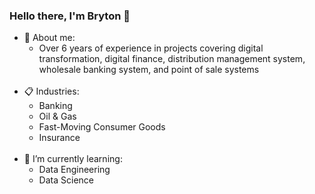 ### Hello there, I'm Bryton 👋 

<ul class="roman">
 <li>💬 About me:
   <ul class="square">
  <li>Over 6 years of experience in projects covering digital transformation, digital finance, distribution management system, wholesale banking system, and point of sale systems</li>
 </ul>
 </li>
<br>
 <li>📋 Industries:
 <ul class="square">
  <li>Banking</li>
  <li>Oil & Gas</li>
  <li>Fast-Moving Consumer Goods</li>
  <li>Insurance</li>
 </ul>
 </li>
 <br>
  <li>🌱 I’m currently learning:
 <ul class="square">
  <li>Data Engineering</li>
  <li>Data Science</li>
 </ul>
 </li>
</ul>
